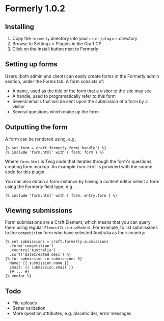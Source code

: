 # Formerly 1.0.2

## Installing

1. Copy the `formerly` directory into your `craft/plugins` directory
2. Browse to Settings > Plugins in the Craft CP
3. Click on the Install button next to Formerly

## Setting up forms

Users (both admin and client) can easily create forms in the Formerly admin
section, under the Forms tab. A form consists of:

* A name, used as the title of the form that a visitor to the site may see
* A handle, used to programatically refer to this form
* Several emails that will be sent upon the submission of a form by a visitor
* Several questions which make up the form

## Outputting the form

A form can be rendered using, e,g.

```twig
{% set form = craft.formerly.form('handle') %}
{% include 'form.html' with { form: form } %}
```

Where `form.html` is Twig code that iterates through the form's questions,
creating form markup. An example  `form.html` is provided with the source code
for this plugin.

You can also obtain a form instance by having a content editor select a form
using the Formerly field type, e.g.

```twig
{% include 'form.html' with { form: entry.form } %}
```

## Viewing submissions

Form submissions are a Craft Element, which means that you can query them using
regular `ElementCriteriaModel`s. For example, to list submissions to the
`competition` form who have selected Australia as their country:

```twig
{% set submissions = craft.formerly.submissions
  .form('competition')
  .country('Australia')
  .sort('dateCreated desc') %}
{% for submission in submissions %}
  Name: {{ submission.name }}
  Email: {{ submission.email }}
  {# ... #}
{% endfor %}
```

## Todo

* File uploads
* Better validation
* More question attributes, e.g. placeholder, error messages
